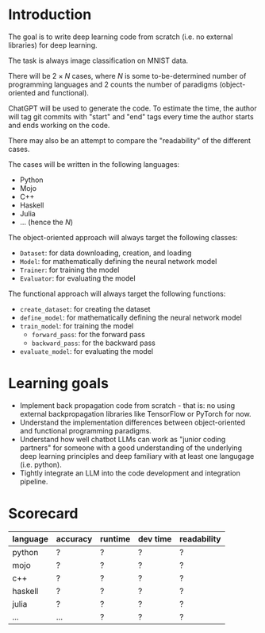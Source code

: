 # Introduction

The goal is to write deep learning code from scratch (i.e. no external libraries) for deep learning.

The task is always image classification on MNIST data.

There will be $2 \times N$ cases,
where $N$ is some to-be-determined number of programming languages
and $2$ counts the number of paradigms (object-oriented and functional).

ChatGPT will be used to generate the code.
To estimate the time, the author will tag git commits with "start" and "end" tags
every time the author starts and ends working on the code.

There may also be an attempt to compare the "readability" of the different cases.

The cases will be written in the following languages:
- Python
- Mojo
- C++
- Haskell
- Julia
- ... (hence the $N$)

The object-oriented approach will always target the following classes:
- `Dataset`: for data downloading, creation, and loading
- `Model`: for mathematically defining the neural network model
- `Trainer`: for training the model
- `Evaluator`: for evaluating the model

The functional approach will always target the following functions:
- `create_dataset`: for creating the dataset
- `define_model`: for mathematically defining the neural network model
- `train_model`: for training the model
  - `forward_pass`: for the forward pass
  - `backward_pass`: for the backward pass
- `evaluate_model`: for evaluating the model

# Learning goals

- Implement back propagation code from scratch - that is: no using external backpropagation libraries like TensorFlow or PyTorch for now.
- Understand the implementation differences between object-oriented and functional programming paradigms.
- Understand how well chatbot LLMs can work as "junior coding partners" for someone with a good understanding of the underlying deep learning principles and deep familiary with at least one langugage (i.e. python).
- Tightly integrate an LLM into the code development and integration pipeline.

# Scorecard

| language | accuracy | runtime  | dev time | readability |
|----------|----------|----------|----------|-------------|
| python   | ?        | ?        | ?        | ?           |
| mojo     | ?        | ?        | ?        | ?           |
| c++      | ?        | ?        | ?        | ?           |
| haskell  | ?        | ?        | ?        | ?           |
| julia    | ?        | ?        | ?        | ?           |
| ...      | ...      | ?        | ?        | ?           |